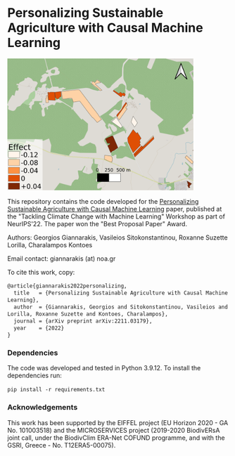 # Personalizing Sustainable Agriculture with Causal Machine Learning

<img src=parcels.png width="423" height="300">

This repository contains the code developed for the [Personalizing Sustainable Agriculture with Causal Machine Learning](https://arxiv.org/pdf/2211.03179.pdf) paper, published at the "Tackling Climate Change with Machine Learning" Workshop as part of NeurIPS'22. The paper won the "Best Proposal Paper" Award.

Authors: Georgios Giannarakis, Vasileios Sitokonstantinou, Roxanne Suzette Lorilla, Charalampos Kontoes

Email contact: giannarakis (at) noa.gr

To cite this work, copy:

```
@article{giannarakis2022personalizing,
  title   = {Personalizing Sustainable Agriculture with Causal Machine Learning},
  author  = {Giannarakis, Georgios and Sitokonstantinou, Vasileios and Lorilla, Roxanne Suzette and Kontoes, Charalampos},
  journal = {arXiv preprint arXiv:2211.03179},
  year    = {2022}
}
```

### Dependencies

The code was developed and tested in Python 3.9.12. To install the dependencies run: 

```pip install -r requirements.txt```

### Acknowledgements

This work has been supported by the EIFFEL project (EU Horizon 2020 - GA No. 101003518) and the MICROSERVICES project (2019-2020 BiodivERsA joint call, under the BiodivClim ERA-Net COFUND programme, and with the GSRI, Greece - No. T12ERA5-00075).